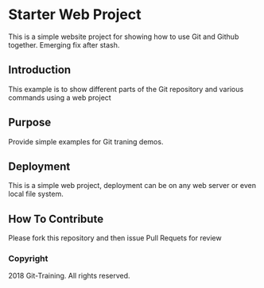 
# Starter Web Project

This is a simple website project for showing how to use Git and Github together. Emerging fix after stash.
## Introduction

This example is to show different parts 
of the Git repository and various commands
using a web project

## Purpose

Provide simple examples for Git traning demos.

## Deployment

This is a simple web project, deployment
can be on any web server or even local 
file system.

## How To Contribute
Please fork this repository and then issue Pull Requets for review

### Copyright
2018 Git-Training.  All rights reserved.